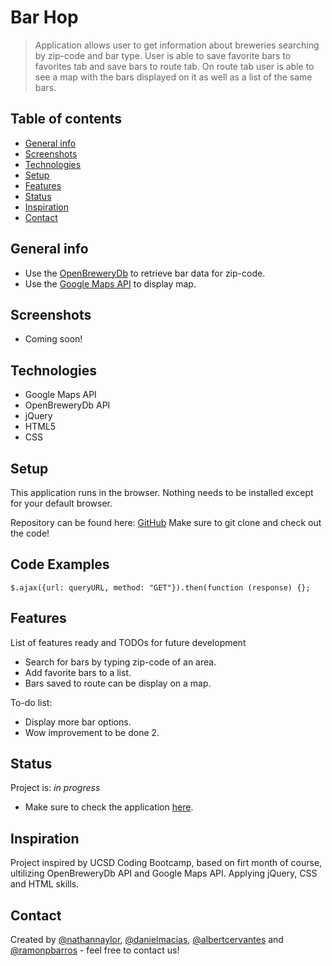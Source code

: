 # Bar Hop
> Application allows user to get information about breweries searching by zip-code and bar type. User is able to save favorite bars to favorites tab and save bars to route tab. On route tab user is able to see a map with the bars displayed on it as well as a list of the same bars.  

## Table of contents
* [General info](#general-info)
* [Screenshots](#screenshots)
* [Technologies](#technologies)
* [Setup](#setup)
* [Features](#features)
* [Status](#status)
* [Inspiration](#inspiration)
* [Contact](#contact)

## General info
* Use the [OpenBreweryDb](https://www.openbrewerydb.org/) to retrieve bar data for zip-code.
* Use the [Google Maps API](https://developers.google.com/maps) to display map.

## Screenshots
* Coming soon!

## Technologies
* Google Maps API
* OpenBreweryDb API
* jQuery
* HTML5
* CSS

## Setup
This application runs in the browser. Nothing needs to be installed except for your default browser.

Repository can be found here: [GitHub](https://github.com/ramonpbarros/weather-forecast) Make sure to git clone and check out the code!

## Code Examples
`$.ajax({url: queryURL, method: "GET"}).then(function (response) {};`

## Features
List of features ready and TODOs for future development
* Search for bars by typing zip-code of an area.
* Add favorite bars to a list.
* Bars saved to route can be display on a map.

To-do list:
* Display more bar options.
* Wow improvement to be done 2.

## Status
Project is: _in progress_
* Make sure to check the application [here](https://ramonpbarros.github.io/bar-hop-webapp/).

## Inspiration
Project inspired by UCSD Coding Bootcamp, based on firt month of course, ultilizing OpenBreweryDb API and Google Maps API. Applying jQuery, CSS and HTML skills.

## Contact
Created by [@nathannaylor](https://github.com/NathanNaylor), [@danielmacias](https://github.com/macias-daniel), [@albertcervantes](https://github.com/ac0712148) and [@ramonpbarros](https://github.com/ramonpbarros) - feel free to contact us!